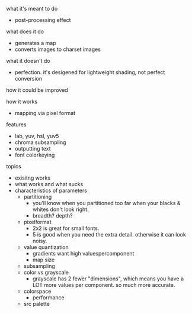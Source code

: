 ﻿
what it's meant to do
- post-processing effect

what does it do
- generates a map
- converts images to charset images

what it doesn't do
- perfection. it's desigened for lightweight shading, not perfect conversion

how it could be improved

how it works
- mapping via pixel format

features
- lab, yuv, hsl, yuv5
- chroma subsampling
- outputting text
- font colorkeying

topics
- exisitng works
- what works and what sucks
- characteristics of parameters
  - partitioning
    - you'll know when you partitioned too far when your blacks & whites don't look right.
    - breadth? depth?
  - pixelformat
    - 2x2 is great for small fonts.
    - 5 is good when you need the extra detail. otherwise it can look noisy.
  - value quantization
    - gradients want high valuespercomponent
    - map size
  - subsampling
  - color vs grayscale
    - grayscale has 2 fewer "dimensions", which means you have a LOT more values per component. so much more accurate.
  - colorspace
    - performance
  - src palette
